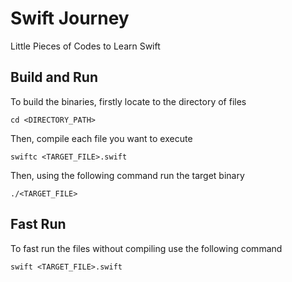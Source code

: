 # Swift Journey
Little Pieces of Codes to Learn Swift

## Build and Run
To build the binaries, firstly locate to the directory of files
```
cd <DIRECTORY_PATH>
```

Then, compile each file you want to execute
```
swiftc <TARGET_FILE>.swift
```

Then, using the following command run the target binary
```
./<TARGET_FILE>
```
## Fast Run
To fast run the files without compiling use the following command
```
swift <TARGET_FILE>.swift
```
